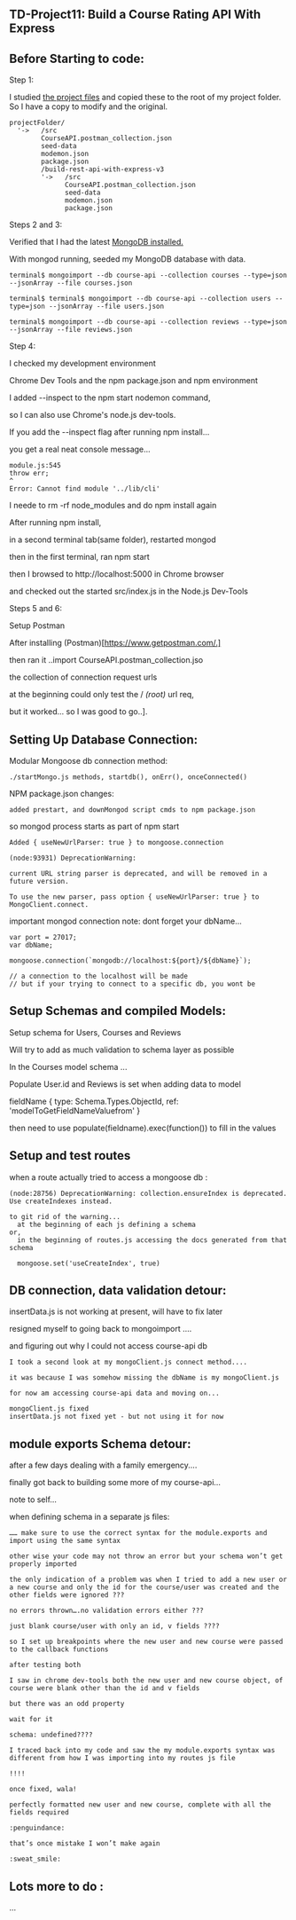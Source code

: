 ## TD-Project11: Build a Course Rating API With Express

## Before Starting to code:

Step 1:

I studied [the project files](./build-rest-api-with-express-v3) and copied these to the root of my project folder. So I have a copy to modify and the original.

```
projectFolder/  
  '->   /src
        CourseAPI.postman_collection.json
        seed-data
        modemon.json
        package.json
        /build-rest-api-with-express-v3
        '->   /src
              CourseAPI.postman_collection.json
              seed-data
              modemon.json
              package.json

```

Steps 2 and 3:

Verified that I had the latest [MongoDB installed.](http://treehouse.github.io/installation-guides/)

With mongod running, seeded my MongoDB database with data.

```
terminal$ mongoimport --db course-api --collection courses --type=json --jsonArray --file courses.json

terminal$ terminal$ mongoimport --db course-api --collection users --type=json --jsonArray --file users.json

terminal$ mongoimport --db course-api --collection reviews --type=json --jsonArray --file reviews.json

```

Step 4:

I checked my development environment

Chrome Dev Tools and the npm package.json and npm environment

I added --inspect to the npm start nodemon command,

so I can also use Chrome's node.js dev-tools.

If you add the --inspect flag after running npm install...

you get a real neat console message...

```
module.js:545
throw err;
^
Error: Cannot find module '../lib/cli'
```

I neede to rm -rf node_modules and do npm install again

After running npm install,

in a second terminal tab(same folder), restarted mongod

then in the first terminal, ran npm start

then I browsed to http://localhost:5000 in Chrome browser

and checked out the started src/index.js in the Node.js Dev-Tools

Steps 5 and 6:

Setup Postman

After installing (Postman)[https://www.getpostman.com/.]

then ran it ..import CourseAPI.postman_collection.jso

the collection of connection request urls

at the beginning could only test the / *(root)* url req,

but it worked... so I was good to go..].

## Setting Up Database Connection:

Modular Mongoose db connection method:

    ./startMongo.js methods, startdb(), onErr(), onceConnected()

NPM package.json changes:

    added prestart, and downMongod script cmds to npm package.json

so mongod process starts as part of npm start

    Added { useNewUrlParser: true } to mongoose.connection

    (node:93931) DeprecationWarning:

    current URL string parser is deprecated, and will be removed in a future version.

    To use the new parser, pass option { useNewUrlParser: true } to MongoClient.connect.

important mongod connection note: dont forget your dbName...

```
var port = 27017;
var dbName;

mongoose.connection(`mongodb://localhost:${port}/${dbName}`);

// a connection to the localhost will be made
// but if your trying to connect to a specific db, you wont be

```

## Setup Schemas and compiled Models:

Setup schema for Users, Courses and Reviews

Will try to add as much validation to schema layer as possible

In the Courses model schema ...

Populate User.id and Reviews is set when adding data to model

 fieldName {
              type: Schema.Types.ObjectId,
              ref: 'modelToGetFieldNameValuefrom'
            }

 then need to use populate(fieldname).exec(function()) to fill in the values

## Setup and test routes

  when a route actually tried to access a mongoose db :

    (node:28756) DeprecationWarning: collection.ensureIndex is deprecated. Use createIndexes instead.

    to git rid of the warning...
      at the beginning of each js defining a schema
    or,
      in the beginning of routes.js accessing the docs generated from that schema

      mongoose.set('useCreateIndex', true)

## DB connection, data validation detour:

insertData.js is not working at present, will have to fix later

resigned myself to going back to mongoimport ....

and figuring out why I could not access course-api db

    I took a second look at my mongoClient.js connect method....

    it was because I was somehow missing the dbName is my mongoClient.js

    for now am accessing course-api data and moving on...

    mongoClient.js fixed
    insertData.js not fixed yet - but not using it for now

## module exports Schema detour:

  after a few days dealing with a family emergency....

  finally got back to building some more of my course-api…

  note to self…

  when defining schema in a separate js files:

    …… make sure to use the correct syntax for the module.exports and import using the same syntax

    other wise your code may not throw an error but your schema won’t get properly imported

    the only indication of a problem was when I tried to add a new user or a new course and only the id for the course/user was created and the other fields were ignored ???

    no errors thrown….no validation errors either ???

    just blank course/user with only an id, v fields ????

    so I set up breakpoints where the new user and new course were passed to the callback functions

    after testing both

    I saw in chrome dev-tools both the new user and new course object, of course were blank other than the id and v fields

    but there was an odd property

    wait for it

    schema: undefined????  

    I traced back into my code and saw the my module.exports syntax was different from how I was importing into my routes js file

    !!!!

    once fixed, wala!

    perfectly formatted new user and new course, complete with all the fields required

    :penguindance:

    that’s once mistake I won’t make again

    :sweat_smile: 

## Lots more to do :

  ...
